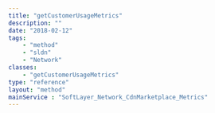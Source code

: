 ```yaml
---
title: "getCustomerUsageMetrics"
description: ""
date: "2018-02-12"
tags:
    - "method"
    - "sldn"
    - "Network"
classes:
    - "getCustomerUsageMetrics"
type: "reference"
layout: "method"
mainService : "SoftLayer_Network_CdnMarketplace_Metrics"
---
```

